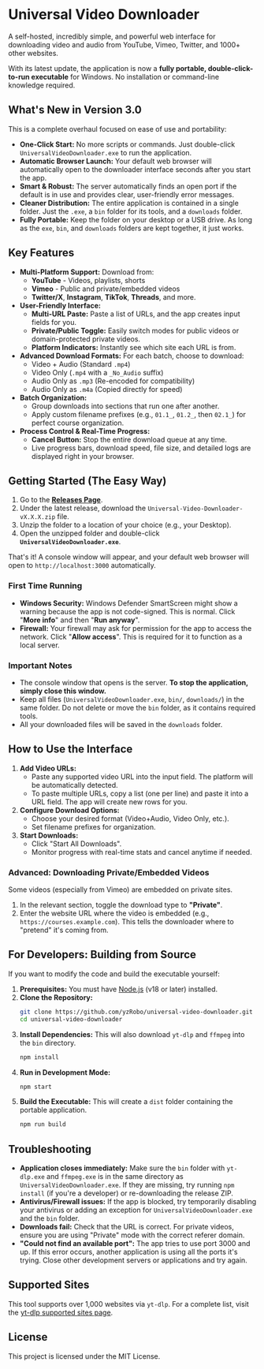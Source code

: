 # Universal Video Downloader

A self-hosted, incredibly simple, and powerful web interface for downloading video and audio from YouTube, Vimeo, Twitter, and 1000+ other websites.

With its latest update, the application is now a **fully portable, double-click-to-run executable** for Windows. No installation or command-line knowledge required.

## What's New in Version 3.0

This is a complete overhaul focused on ease of use and portability:

*   **One-Click Start:** No more scripts or commands. Just double-click `UniversalVideoDownloader.exe` to run the application.
*   **Automatic Browser Launch:** Your default web browser will automatically open to the downloader interface seconds after you start the app.
*   **Smart & Robust:** The server automatically finds an open port if the default is in use and provides clear, user-friendly error messages.
*   **Cleaner Distribution:** The entire application is contained in a single folder. Just the `.exe`, a `bin` folder for its tools, and a `downloads` folder.
*   **Fully Portable:** Keep the folder on your desktop or a USB drive. As long as the `exe`, `bin`, and `downloads` folders are kept together, it just works.

## Key Features

*   **Multi-Platform Support:** Download from:
    *   **YouTube** - Videos, playlists, shorts
    *   **Vimeo** - Public and private/embedded videos
    *   **Twitter/X**, **Instagram**, **TikTok**, **Threads**, and more.
*   **User-Friendly Interface:**
    *   **Multi-URL Paste:** Paste a list of URLs, and the app creates input fields for you.
    *   **Private/Public Toggle:** Easily switch modes for public videos or domain-protected private videos.
    *   **Platform Indicators:** Instantly see which site each URL is from.
*   **Advanced Download Formats:** For each batch, choose to download:
    *   Video + Audio (Standard `.mp4`)
    *   Video Only (`.mp4` with a `_No_Audio` suffix)
    *   Audio Only as `.mp3` (Re-encoded for compatibility)
    *   Audio Only as `.m4a` (Copied directly for speed)
*   **Batch Organization:**
    *   Group downloads into sections that run one after another.
    *   Apply custom filename prefixes (e.g., `01.1_`, `01.2_`, then `02.1_`) for perfect course organization.
*   **Process Control & Real-Time Progress:**
    *   **Cancel Button:** Stop the entire download queue at any time.
    *   Live progress bars, download speed, file size, and detailed logs are displayed right in your browser.

## Getting Started (The Easy Way)

1.  Go to the [**Releases Page**](https://github.com/yzRobo/universal-video-downloader/releases).
2.  Under the latest release, download the `Universal-Video-Downloader-vX.X.X.zip` file.
3.  Unzip the folder to a location of your choice (e.g., your Desktop).
4.  Open the unzipped folder and double-click **`UniversalVideoDownloader.exe`**.

That's it! A console window will appear, and your default web browser will open to `http://localhost:3000` automatically.

### First Time Running

*   **Windows Security:** Windows Defender SmartScreen might show a warning because the app is not code-signed. This is normal. Click "**More info**" and then "**Run anyway**".
*   **Firewall:** Your firewall may ask for permission for the app to access the network. Click "**Allow access**". This is required for it to function as a local server.

### Important Notes
*   The console window that opens is the server. **To stop the application, simply close this window.**
*   Keep all files (`UniversalVideoDownloader.exe`, `bin/`, `downloads/`) in the same folder. Do not delete or move the `bin` folder, as it contains required tools.
*   All your downloaded files will be saved in the `downloads` folder.

## How to Use the Interface

1.  **Add Video URLs:**
    *   Paste any supported video URL into the input field. The platform will be automatically detected.
    *   To paste multiple URLs, copy a list (one per line) and paste it into a URL field. The app will create new rows for you.
2.  **Configure Download Options:**
    *   Choose your desired format (Video+Audio, Video Only, etc.).
    *   Set filename prefixes for organization.
3.  **Start Downloads:**
    *   Click "Start All Downloads".
    *   Monitor progress with real-time stats and cancel anytime if needed.

### Advanced: Downloading Private/Embedded Videos

Some videos (especially from Vimeo) are embedded on private sites.
1.  In the relevant section, toggle the download type to **"Private"**.
2.  Enter the website URL where the video is embedded (e.g., `https://courses.example.com`). This tells the downloader where to "pretend" it's coming from.

## For Developers: Building from Source

If you want to modify the code and build the executable yourself:

1.  **Prerequisites:** You must have [Node.js](https://nodejs.org/) (v18 or later) installed.
2.  **Clone the Repository:**
    ```bash
    git clone https://github.com/yzRobo/universal-video-downloader.git
    cd universal-video-downloader
    ```
3.  **Install Dependencies:** This will also download `yt-dlp` and `ffmpeg` into the `bin` directory.
    ```bash
    npm install
    ```
4.  **Run in Development Mode:**
    ```bash
    npm start
    ```
5.  **Build the Executable:** This will create a `dist` folder containing the portable application.
    ```bash
    npm run build
    ```

## Troubleshooting

*   **Application closes immediately:** Make sure the `bin` folder with `yt-dlp.exe` and `ffmpeg.exe` is in the same directory as `UniversalVideoDownloader.exe`. If they are missing, try running `npm install` (if you're a developer) or re-downloading the release ZIP.
*   **Antivirus/Firewall issues:** If the app is blocked, try temporarily disabling your antivirus or adding an exception for `UniversalVideoDownloader.exe` and the `bin` folder.
*   **Downloads fail:** Check that the URL is correct. For private videos, ensure you are using "Private" mode with the correct referer domain.
*   **"Could not find an available port":** The app tries to use port 3000 and up. If this error occurs, another application is using all the ports it's trying. Close other development servers or applications and try again.

## Supported Sites

This tool supports over 1,000 websites via `yt-dlp`. For a complete list, visit the [yt-dlp supported sites page](https://github.com/yt-dlp/yt-dlp/blob/master/supportedsites.md).

## License

This project is licensed under the MIT License.
